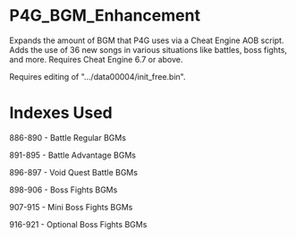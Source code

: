 # P4G_BGM_Enhancement
Expands the amount of BGM that P4G uses via a Cheat Engine AOB script. Adds the use of 36 new songs in various situations like battles, boss fights, and more. Requires Cheat Engine 6.7 or above.

Requires editing of ".../data00004/init_free.bin".

# Indexes Used
886-890 - Battle Regular BGMs

891-895 - Battle Advantage BGMs

896-897 - Void Quest Battle BGMs

898-906 - Boss Fights BGMs

907-915 - Mini Boss Fights BGMs

916-921 - Optional Boss Fights BGMs
